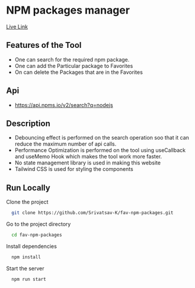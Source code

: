 # NPM packages manager
[Live Link](https://npm-packages-fav.netlify.app/)

## Features of the Tool
- One can search for the required npm package.
- One can add the Particular package to Favorites 
- On can delete the Packages that are in the Favorites

## Api 
- https://api.npms.io/v2/search?q=nodejs

## Description 
- Debouncing effect is performed on the search operation soo that it can reduce the maximum number of api calls.
- Performance Optimization is performed on the tool using useCallback and useMemo Hook which makes the tool work more faster.
- No state management library is used in making this website
- Tailwind CSS is used for styling the components

## Run Locally

Clone the project

```bash
  git clone https://github.com/Srivatsav-K/fav-npm-packages.git
```

Go to the project directory

```bash
  cd fav-npm-packages
```

Install dependencies

```bash
  npm install
```

Start the server

```bash
  npm run start
```
